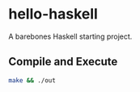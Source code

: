 # hello-haskell

A barebones Haskell starting project.

## Compile and Execute

```bash
make && ./out
```
